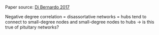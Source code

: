 Paper source: [Di Bernardo 2017](https://doi.org/10.1142/S0218127407019263)

Negative degree correlation = disassortative networks = hubs tend to connect to small-degree nodes and small-degree nodes to hubs -> is this true of pituitary networks?